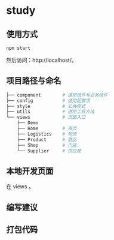 # study

## 使用方式

    npm start

然后访问：http://localhost/。


## 项目路径与命名

```bash
├── component        # 通用组件与业务组件
├── config           # 通用配置项
├── style            # 公共样式
├── utils            # 通用工具方法
└── views            # 页面入口
    ├── Demo
    ├── Home         # 首页
    ├── Logistics    # 物流
    ├── Product      # 商品
    ├── Shop         # 门店
    └── Supplier     # 供应商
```

## 本地开发页面

在 views 。

## 编写建议



## 打包代码

